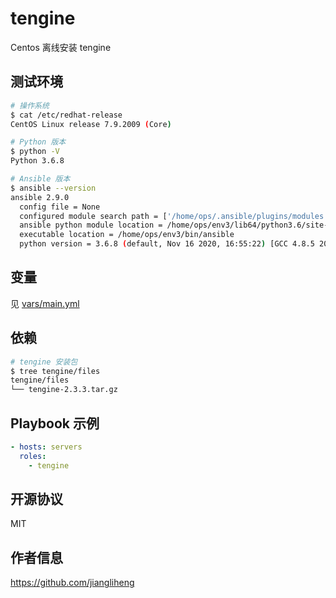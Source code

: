 tengine
=========

Centos 离线安装 tengine

测试环境
------------

```bash
# 操作系统
$ cat /etc/redhat-release
CentOS Linux release 7.9.2009 (Core)

# Python 版本
$ python -V
Python 3.6.8

# Ansible 版本
$ ansible --version
ansible 2.9.0
  config file = None
  configured module search path = ['/home/ops/.ansible/plugins/modules', '/usr/share/ansible/plugins/modules']
  ansible python module location = /home/ops/env3/lib64/python3.6/site-packages/ansible
  executable location = /home/ops/env3/bin/ansible
  python version = 3.6.8 (default, Nov 16 2020, 16:55:22) [GCC 4.8.5 20150623 (Red Hat 4.8.5-44)]
```

变量
--------------

见 [vars/main.yml](vars/main.yml)

依赖
------------

```bash
# tengine 安装包
$ tree tengine/files
tengine/files
└── tengine-2.3.3.tar.gz
```

Playbook 示例
----------------

```yaml
- hosts: servers
  roles:
    - tengine
```

开源协议
-------

MIT

作者信息
------------------

https://github.com/jiangliheng
